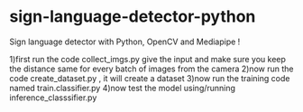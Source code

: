 # sign-language-detector-python


Sign language detector with Python, OpenCV and Mediapipe !

1)first run the code collect_imgs.py
give the input and make sure you keep the distance same for every batch of images from the camera
2)now run the code create_dataset.py ,  it will create a dataset
3)now run the training code named train.classifier.py
4)now test the model using/running inference_classsifier.py
